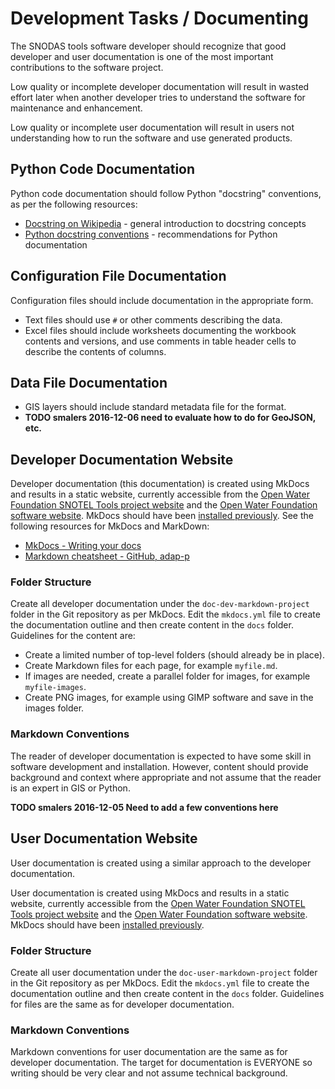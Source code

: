 # Development Tasks / Documenting

The SNODAS tools software developer should recognize that good developer and user documentation
is one of the most important contributions to the software project.

Low quality or incomplete developer documentation will result in wasted effort later when another developer tries to understand the software
for maintenance and enhancement.

Low quality or incomplete user documentation will result in users not understanding how to run the software and use generated products.

## Python Code Documentation

Python code documentation should follow Python "docstring" conventions, as per the following resources:

* [Docstring on Wikipedia](https://en.wikipedia.org/wiki/Docstring) - general introduction to docstring concepts
* [Python docstring conventions](https://www.python.org/dev/peps/pep-0257/) - recommendations for Python documentation

## Configuration File Documentation

Configuration files should include documentation in the appropriate form.

* Text files should use `#` or other comments describing the data.
* Excel files should include worksheets documenting the workbook contents and versions,
and use comments in table header cells to describe the contents of columns.

## Data File Documentation

* GIS layers should include standard metadata file for the format.
* **TODO smalers 2016-12-06 need to evaluate how to do for GeoJSON, etc.**

## Developer Documentation Website

Developer documentation (this documentation) is created using MkDocs and results in a static website,
currently accessible from the
[Open Water Foundation SNOTEL Tools project website](http://projects.openwaterfoundation.org/owf-proj-co-cwcb-2016-snodas/index.html) and the
[Open Water Foundation software website](http://software.openwaterfoundation.org).
MkDocs should have been [installed previously](../dev-env/mkdocs/).  See the following resources for MkDocs and MarkDown:

* [MkDocs - Writing your docs](http://www.mkdocs.org/user-guide/writing-your-docs/)
* [Markdown cheatsheet - GitHub, adap-p](https://github.com/adam-p/markdown-here/wiki/Markdown-Cheatsheet)

### Folder Structure

Create all developer documentation under the `doc-dev-markdown-project` folder in the Git repository as per MkDocs.
Edit the `mkdocs.yml` file to create the documentation outline and then create content in the `docs` folder.
Guidelines for the content are:

* Create a limited number of top-level folders (should already be in place).
* Create Markdown files for each page, for example `myfile.md`.
* If images are needed, create a parallel folder for images, for example `myfile-images`.
* Create PNG images, for example using GIMP software and save in the images folder.

### Markdown Conventions

The reader of developer documentation is expected to have some skill in software development and installation.
However, content should provide background and context where appropriate and not assume that the reader is an expert in GIS or Python.

**TODO smalers 2016-12-05 Need to add a few conventions here**

## User Documentation Website

User documentation is created using a similar approach to the developer documentation.

User documentation is created using MkDocs and results in a static website,
currently accessible from the
[Open Water Foundation SNOTEL Tools project website](http://projects.openwaterfoundation.org/owf-proj-co-cwcb-2016-snodas/index.html) and the
[Open Water Foundation software website](http://software.openwaterfoundation.org).
MkDocs should have been [installed previously](../dev-env/mkdocs/).

### Folder Structure

Create all user documentation under the `doc-user-markdown-project` folder in the Git repository as per MkDocs.
Edit the `mkdocs.yml` file to create the documentation outline and then create content in the `docs` folder.
Guidelines for files are the same as for developer documentation.

### Markdown Conventions

Markdown conventions for user documentation are the same as for developer documentation.
The target for documentation is EVERYONE so writing should be very clear and not assume technical background.
